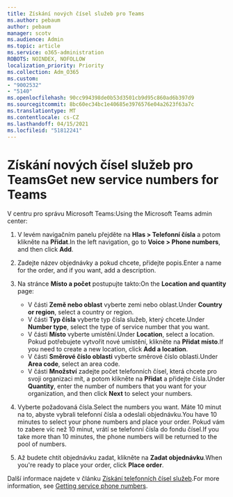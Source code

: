 ```yaml
---
title: Získání nových čísel služeb pro Teams
ms.author: pebaum
author: pebaum
manager: scotv
ms.audience: Admin
ms.topic: article
ms.service: o365-administration
ROBOTS: NOINDEX, NOFOLLOW
localization_priority: Priority
ms.collection: Adm_O365
ms.custom:
- "9002532"
- "5140"
ms.openlocfilehash: 90cc994398de0b53d3501cb9d95c860ad6b397d9
ms.sourcegitcommit: 8bc60ec34bc1e40685e3976576e04a2623f63a7c
ms.translationtype: MT
ms.contentlocale: cs-CZ
ms.lasthandoff: 04/15/2021
ms.locfileid: "51812241"
---
```

# <a name="get-new-service-numbers-for-teams"></a><span data-ttu-id="44987-102">Získání nových čísel služeb pro Teams</span><span class="sxs-lookup"><span data-stu-id="44987-102">Get new service numbers for Teams</span></span>

<span data-ttu-id="44987-103">V centru pro správu Microsoft Teams:</span><span class="sxs-lookup"><span data-stu-id="44987-103">Using the Microsoft Teams admin center:</span></span>

1. <span data-ttu-id="44987-104">V levém navigačním panelu přejděte na **Hlas > Telefonní čísla** a potom klikněte na **Přidat**.</span><span class="sxs-lookup"><span data-stu-id="44987-104">In the left navigation, go to **Voice > Phone numbers**, and then click **Add**.</span></span>
2. <span data-ttu-id="44987-105">Zadejte název objednávky a pokud chcete, přidejte popis.</span><span class="sxs-lookup"><span data-stu-id="44987-105">Enter a name for the order, and if you want, add a description.</span></span>
3. <span data-ttu-id="44987-106">Na stránce **Místo a počet** postupujte takto:</span><span class="sxs-lookup"><span data-stu-id="44987-106">On the **Location and quantity** page:</span></span>

    - <span data-ttu-id="44987-107">V části **Země nebo oblast** vyberte zemi nebo oblast.</span><span class="sxs-lookup"><span data-stu-id="44987-107">Under **Country or region**, select a country or region.</span></span>
    - <span data-ttu-id="44987-108">V části **Typ čísla** vyberte typ čísla služeb, který chcete.</span><span class="sxs-lookup"><span data-stu-id="44987-108">Under **Number type**, select the type of service number that you want.</span></span>
    - <span data-ttu-id="44987-109">V části **Místo** vyberte umístění.</span><span class="sxs-lookup"><span data-stu-id="44987-109">Under **Location**, select a location.</span></span> <span data-ttu-id="44987-110">Pokud potřebujete vytvořit nové umístění, klikněte na **Přidat místo**.</span><span class="sxs-lookup"><span data-stu-id="44987-110">If you need to create a new location, click **Add a location**.</span></span>
    - <span data-ttu-id="44987-111">V části **Směrové číslo oblasti** vyberte směrové číslo oblasti.</span><span class="sxs-lookup"><span data-stu-id="44987-111">Under **Area code**, select an area code.</span></span>
    - <span data-ttu-id="44987-112">V části **Množství** zadejte počet telefonních čísel, která chcete pro svoji organizaci mít, a potom klikněte na **Přidat** a přidejte čísla.</span><span class="sxs-lookup"><span data-stu-id="44987-112">Under **Quantity**, enter the number of numbers that you want for your organization, and then click **Next** to select your numbers.</span></span>
    
4. <span data-ttu-id="44987-113">Vyberte požadovaná čísla.</span><span class="sxs-lookup"><span data-stu-id="44987-113">Select the numbers you want.</span></span> <span data-ttu-id="44987-114">Máte 10 minut na to, abyste vybrali telefonní čísla a odeslali objednávku.</span><span class="sxs-lookup"><span data-stu-id="44987-114">You have 10 minutes to select your phone numbers and place your order.</span></span> <span data-ttu-id="44987-115">Pokud vám to zabere víc než 10 minut, vrátí se telefonní čísla do fondu čísel.</span><span class="sxs-lookup"><span data-stu-id="44987-115">If you take more than 10 minutes, the phone numbers will be returned to the pool of numbers.</span></span>
5. <span data-ttu-id="44987-116">Až budete chtít objednávku zadat, klikněte na **Zadat objednávku**.</span><span class="sxs-lookup"><span data-stu-id="44987-116">When you're ready to place your order, click **Place order**.</span></span>

<span data-ttu-id="44987-117">Další informace najdete v článku [Získání telefonních čísel služeb](https://docs.microsoft.com/microsoftteams/getting-service-phone-numbers).</span><span class="sxs-lookup"><span data-stu-id="44987-117">For more information, see [Getting service phone numbers](https://docs.microsoft.com/microsoftteams/getting-service-phone-numbers).</span></span>
